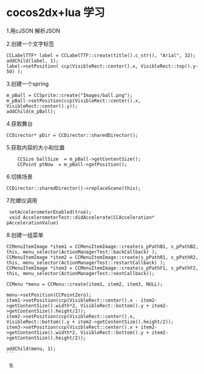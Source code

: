 # cocos2dx+lua 学习

1.用cJSON  解析JSON

2.创建一个文字标签
    
   	CCLabelTTF* label = CCLabelTTF::create(title().c_str(), "Arial", 32);
   	addChild(label, 1);
   	label->setPosition( ccp(VisibleRect::center().x, VisibleRect::top().y-50) );        


3.创建一个spring

    
    m_pBall = CCSprite::create("Images/ball.png");
    m_pBall->setPosition(ccp(VisibleRect::center().x, VisibleRect::center().y));
    addChild(m_pBall);

    
4.获取舞台

   
    CCDirector* pDir = CCDirector::sharedDirector();
    
        
5.获取内容的大小和位置

    	CCSize ballSize  = m_pBall->getContentSize();
    	CCPoint ptNow  = m_pBall->getPosition();
    
6.切换场景

    CCDirector::sharedDirector()->replaceScene(this);    
    
7.陀螺仪调用

 	 setAccelerometerEnabled(true);
 	 void AccelerometerTest::didAccelerate(CCAcceleration* pAccelerationValue)

  
8.创建一组菜单
 
 
    CCMenuItemImage *item1 = CCMenuItemImage::create(s_pPathB1, s_pPathB2, this, menu_selector(ActionManagerTest::backCallback) );
    CCMenuItemImage *item2 = CCMenuItemImage::create(s_pPathR1, s_pPathR2, this, menu_selector(ActionManagerTest::restartCallback) );
    CCMenuItemImage *item3 = CCMenuItemImage::create(s_pPathF1, s_pPathF2, this, menu_selector(ActionManagerTest::nextCallback));

    CCMenu *menu = CCMenu::create(item1, item2, item3, NULL);

    menu->setPosition(CCPointZero);
    item1->setPosition(ccp(VisibleRect::center().x - item2->getContentSize().width*2, VisibleRect::bottom().y + item2->getContentSize().height/2));
    item2->setPosition(ccp(VisibleRect::center().x, VisibleRect::bottom().y + item2->getContentSize().height/2));
    item3->setPosition(ccp(VisibleRect::center().x + item2->getContentSize().width*2, VisibleRect::bottom().y + item2->getContentSize().height/2));
    
    addChild(menu, 1);   
    ```
9.
    









